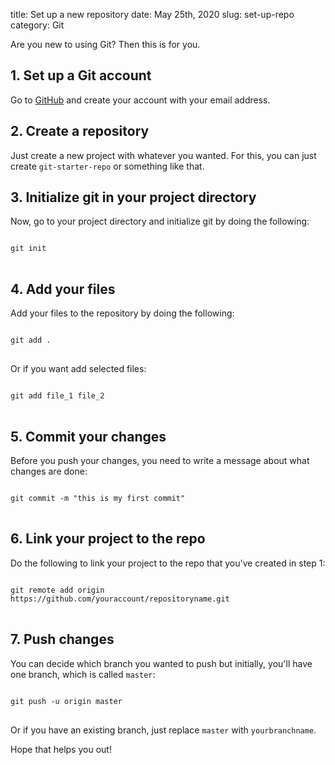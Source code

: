title: Set up a new repository
date: May 25th, 2020
slug: set-up-repo
category: Git

Are you new to using Git? Then this is for you.

## 1. Set up a Git account
Go to [GitHub](https://www.github.com) and create your account with your email address.

## 2. Create a repository
Just create a new project with whatever you wanted. For this, you can just create `git-starter-repo` or something like that.

## 3. Initialize git in your project directory
Now, go to your project directory and initialize git by doing the following:
<pre>
<code class="bash">
git init
</code>
</pre>

## 4. Add your files
Add your files to the repository by doing the following:
<pre>
<code class="bash">
git add .
</code>
</pre>

Or if you want add selected files:
<pre>
<code class="bash">
git add file_1 file_2
</code>
</pre>

## 5. Commit your changes
Before you push your changes, you need to write a message about what changes are done:
<pre>
<code class="bash">
git commit -m "this is my first commit"
</code>
</pre>

## 6. Link your project to the repo
Do the following to link your project to the repo that you've created in step 1:
<pre>
<code class="bash">
git remote add origin https://github.com/youraccount/repositoryname.git
</code>
</pre>

## 7. Push changes
You can decide which branch you wanted to push but initially, you'll have one branch, which is called `master`:
<pre>
<code class="bash">
git push -u origin master
</code>
</pre>

Or if you have an existing branch, just replace `master` with `yourbranchname`.

Hope that helps you out!


